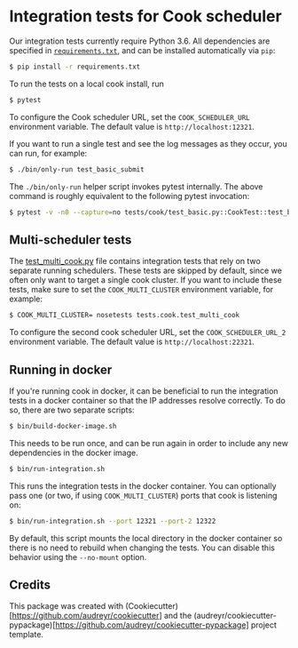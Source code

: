 # Integration tests for Cook scheduler

Our integration tests currently require Python 3.6.
All dependencies are specified in [`requirements.txt`](./requirements.txt),
and can be installed automatically via `pip`:

```bash
$ pip install -r requirements.txt
```

To run the tests on a local cook install, run

```bash
$ pytest
```

To configure the Cook scheduler URL, set the `COOK_SCHEDULER_URL` environment variable. The default value is `http://localhost:12321`.

If you want to run a single test and see the log messages as they occur, you can run, for example:

```bash
$ ./bin/only-run test_basic_submit
```

The `./bin/only-run` helper script invokes pytest internally.
The above command is roughly equivalent to the following pytest invocation:

```bash
$ pytest -v -n0 --capture=no tests/cook/test_basic.py::CookTest::test_basic_submit
```

## Multi-scheduler tests

The [test_multi_cook.py](tests/cook/test_multi_cook.py) file contains integration tests that rely on two separate running schedulers. These tests are skipped by default, since we often only want to target a single cook cluster. If you want to include these tests, make sure to set the `COOK_MULTI_CLUSTER` environment variable, for example:
 
 ```bash
 $ COOK_MULTI_CLUSTER= nosetests tests.cook.test_multi_cook
 ```

To configure the second cook scheduler URL, set the `COOK_SCHEDULER_URL_2` environment variable. The default value is `http://localhost:22321`.

## Running in docker

If you're running cook in docker, it can be beneficial to run the integration tests in a docker container so that the IP addresses resolve correctly. To do so, there are two separate scripts:

```bash
$ bin/build-docker-image.sh
```

This needs to be run once, and can be run again in order to include any new dependencies in the docker image.

```bash
$ bin/run-integration.sh
```

This runs the integration tests in the docker container.
You can optionally pass one (or two, if using `COOK_MULTI_CLUSTER`) ports that cook is listening on:

```bash
$ bin/run-integration.sh --port 12321 --port-2 12322
```

By default, this script mounts the local directory in the docker container so there is no need to rebuild when changing the tests.
You can disable this behavior using the `--no-mount` option.

## Credits

This package was created with (Cookiecutter)[https://github.com/audreyr/cookiecutter] and the (audreyr/cookiecutter-pypackage)[https://github.com/audreyr/cookiecutter-pypackage] project template.
